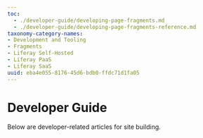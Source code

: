 ```yaml
---
toc:
  - ./developer-guide/developing-page-fragments.md
  - ./developer-guide/developing-page-fragments-reference.md
taxonomy-category-names:
- Development and Tooling
- Fragments
- Liferay Self-Hosted
- Liferay PaaS
- Liferay SaaS
uuid: eba4e055-8176-45d6-bdb0-ffdc71d1fa05
---
```


# Developer Guide

Below are developer-related articles for site building.
